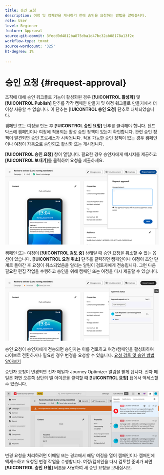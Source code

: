 ```yaml
---
title: 승인 요청
description: 여정 및 캠페인을 게시하기 전에 승인을 요청하는 방법을 알아봅니다.
role: User
level: Beginner
feature: Approval
source-git-commit: 8fecd0d4812ba875dba1d47bc32ab08178a13f2c
workflow-type: tm+mt
source-wordcount: '325'
ht-degree: 1%

---
```



# 승인 요청 {#request-approval}

조직에 대해 승인 워크플로 기능이 활성화된 경우 **[!UICONTROL 활성화]** 및 **[!UICONTROL Publish]** 단추를 각각 캠페인 만들기 및 여정 워크플로 만들기에서 더 이상 사용할 수 없습니다. 이 단추는 **[!UICONTROL 승인 요청]** 단추로 대체되었습니다.

캠페인 또는 여정을 만든 후 **[!UICONTROL 승인 요청]** 단추를 클릭해야 합니다. 샌드박스에 캠페인이나 여정에 적용되는 활성 승인 정책이 있는지 확인합니다. 관련 승인 정책이 발견되면 승인 프로세스가 시작됩니다. 적용 가능한 승인 정책이 없는 경우 캠페인이나 여정이 자동으로 승인되고 활성화 또는 게시됩니다.

**[!UICONTROL 승인 요청]** 창이 열립니다. 필요한 경우 승인자에게 메시지를 제공하고 **[!UICONTROL 보내기]**&#x200B;를 클릭하여 요청을 제출하세요.

![](assets/approval-request.png)

캠페인 또는 여정이 **[!UICONTROL 검토 중]** 상태일 때 승인 요청을 취소할 수 있는 옵션이 있습니다. **[!UICONTROL 요청 취소]** 단추를 클릭하면 캠페인이나 여정이 초안 단계로 돌아간 후 요청이 취소되었음을 알리는 알림이 검토자에게 전송됩니다. 그런 다음 필요한 편집 작업을 수행하고 승인을 위해 캠페인 또는 여정을 다시 제출할 수 있습니다.

![](assets/approval-cancel.png)

승인 요청이 승인자에게 전송되면 승인자는 이를 검토하고 여정/캠페인을 활성화하여 라이브로 전환하거나 필요한 경우 변경을 요청할 수 있습니다. [요청 검토 및 승인 방법 알아보기](review-approve-request.md)

승인자 요청이 변경되면 전자 메일과 Journey Optimizer 알림을 받게 됩니다. 전자 메일은 화면 오른쪽 상단의 벨 아이콘을 클릭할 때 **[!UICONTROL 요청]** 탭에서 액세스할 수 있습니다.

![](assets/changes-requested.png)

변경 요청을 처리하려면 이메일 또는 경고에서 해당 여정을 열어 캠페인이나 캠페인에 액세스하고 요청된 변경 작업을 수행합니다. 여정/캠페인을 다시 검토할 준비가 되면 **[!UICONTROL 승인 요청]** 버튼을 사용하여 새 승인 요청을 보내십시오.
